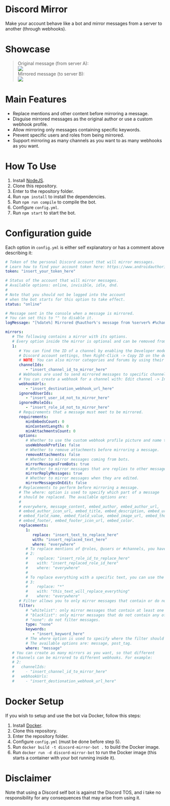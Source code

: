 # Discord Mirror
Make your account behave like a bot and mirror messages from a server to another (through webhooks).

# Showcase

> Original message (from server A):\
![](https://i.imgur.com/ogelJ23.png)\
Mirrored message (to server B):\
![](https://i.imgur.com/C42OT64.png)

# Main Features

- Replace mentions and other content before mirroring a message.
- Disguise mirrored messages as the original author or use a custom webhook profile.
- Allow mirroring only messages containing specific keywords.
- Prevent specific users and roles from being mirrored.
- Support mirroring as many channels as you want to as many webhooks as you want.

# How To Use
1. Install [NodeJS](https://nodejs.org/en/download).
2. Clone this repository.
3. Enter to the repository folder.
4. Run `npm install` to install the dependencies.
5. Run `npm run compile` to compile the bot.
6. Configure `config.yml`.
7. Run `npm start` to start the bot.

# Configuration guide
Each option in `config.yml` is either self explanatory or has a comment above describing it:
```yml
# Token of the personal Discord account that will mirror messages.
# Learn how to find your account token here: https://www.androidauthority.com/get-discord-token-3149920/
token: "insert_your_token_here"

# Status of the account that will mirror messages.
# Available options: online, invisible, idle, dnd.
#
# Note that you should not be logged into the account
# when the bot starts for this option to take effect.
status: "online"

# Message sent in the console when a message is mirrored.
# You can set this to "" to disable it.
logMessage: "[%date%] Mirrored @%author%'s message from %server% #%channel%."

mirrors:
   # The following contains a mirror with its options.
   # Every option inside the mirror is optional and can be removed from this file if not necessary.
   1:
      # You can find the ID of a channel by enabling the Developer mode in your
      # Discord account settings, then Right-Click -> Copy ID on the desired channel.
      # NOTE: You can also mirror categories and forums by using their IDs.
      channelIds:
         - "insert_channel_id_to_mirror_here"
      # Webhooks are used to send mirrored messages to specific channels.
      # You can create a webhook for a channel with: Edit channel -> Integrations -> Webhooks -> New webook.
      webhookUrls:
         - "insert_destination_webhook_url_here"
      ignoredUserIds:
         - "insert_user_id_not_to_mirror_here"
      ignoredRoleIds:
         - "insert_role_id_not_to_mirror_here"
      # Requirements that a message must meet to be mirrored.
      requirements:
         minEmbedsCount: 0
         minContentLength: 0
         minAttachmentsCount: 0
      options:
         # Whether to use the custom webhook profile picture and name to mirror messages.
         useWebhookProfile: false
         # Whether to remove attachments before mirroring a message.
         removeAttachments: false
         # Whether to mirror messages coming from bots.
         mirrorMessagesFromBots: true
         # Whether to mirror messages that are replies to other messages.
         mirrorReplyMessages: true
         # Whether to mirror messages when they are edited.
         mirrorMessagesOnEdit: false
      # Replacements to perform before mirroring a message.
      # The where: option is used to specify which part of a message
      # should be replaced. The available options are:
      #
      # everywhere, message_content, embed_author, embed_author_url,
      # embed_author_icon_url, embed_title, embed_description, embed_url,
      # embed_field_name, embed_field_value, embed_image_url, embed_thumbnail_url
      # embed_footer, embed_footer_icon_url, embed_color.
      replacements:
         1:
            replace: "insert_text_to_replace_here"
            with: "insert_replaced_text_here"
            where: "everywhere"
         # To replace mentions of @roles, @users or #channels, you have to replace their ids:
         # 2:
         #    replace: "insert_role_id_to_replace_here"
         #    with: "insert_replaced_role_id_here"
         #    where: "everywhere"
         #
         # To replace everything with a specific text, you can use the wildcard (*):
         # 3:
         #    replace: "*"
         #    with: "this_text_will_replace_everything"
         #    where: "everywhere"
      # Filter allows you to only mirror messages that contain or do not contain specific keywords.
      filter:
         # "whitelist": only mirror messages that contain at least one of the keywords.
         # "blacklist": only mirror messages that do not contain any of the keywords.
         # "none": do not filter messages.
         type: "none"
         keywords:
            - "insert_keyword_here"
         # The where option is used to specify where the filter should be applied.
         # The available options are: message, post_tag.
         where: "message"
   # You can create as many mirrors as you want, so that different
   # channels can be mirrored to different webhooks. For example:
   # 2:
   #   channelIds:
   #     - "insert_channel_id_to_mirror_here"
   #   webhookUrls:
   #     - "insert_destionation_webhook_url_here"
```

# Docker Setup
If you wish to setup and use the bot via Docker, follow this steps:

1. Install [Docker](https://docs.docker.com/get-docker/).
2. Clone this repository.
3. Enter the repository folder.
4. Configure `config.yml` (must be done before step 5).
5. Run `docker build -t discord-mirror-bot .` to build the Docker image.
6. Run `docker run -d discord-mirror-bot` to run the Docker image (this starts a container with your bot running inside it).

# Disclaimer

Note that using a Discord self bot is against the Discord TOS, and i take no responsibility for any consequences that may arise from using it.
